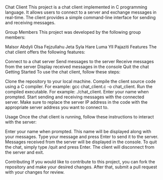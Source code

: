 Chat Client
This project is a chat client implemented in C programming language. It allows users to connect to a server and exchange messages in real-time. The client provides a simple command-line interface for sending and receiving messages.

Group Members
This project was developed by the following group members:

Malsor Abdyli
Olsa Fejzullahu
Jeta Syla
Hare Luma
Yll Pajaziti
Features
The chat client offers the following features:

Connect to a chat server
Send messages to the server
Receive messages from the server
Display received messages in the console
Quit the chat
Getting Started
To use the chat client, follow these steps:

Clone the repository to your local machine.
Compile the client source code using a C compiler. For example: gcc chat_client.c -o chat_client.
Run the compiled executable. For example: ./chat_client.
Enter your name when prompted.
Start sending and receiving messages with the connected server.
Make sure to replace the server IP address in the code with the appropriate server address you want to connect to.

Usage
Once the chat client is running, follow these instructions to interact with the server:

Enter your name when prompted. This name will be displayed along with your messages.
Type your message and press Enter to send it to the server.
Messages received from the server will be displayed in the console.
To quit the chat, simply type /quit and press Enter. The client will disconnect from the server and exit.

Contributing
If you would like to contribute to this project, you can fork the repository and make your desired changes. After that, submit a pull request with your changes for review.
